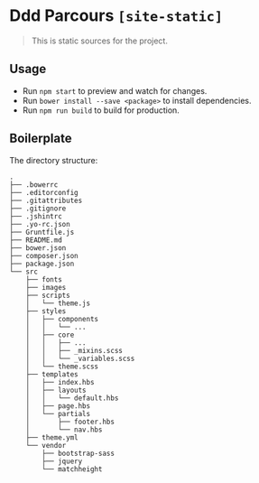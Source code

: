 # Ddd Parcours `[site-static]`

> This is static sources for the project.

## Usage

* Run `npm start` to preview and watch for changes.
* Run `bower install --save <package>` to install dependencies.
* Run `npm run build` to build for production.

## Boilerplate

The directory structure:

    .
    ├── .bowerrc
    ├── .editorconfig
    ├── .gitattributes
    ├── .gitignore
    ├── .jshintrc
    ├── .yo-rc.json
    ├── Gruntfile.js
    ├── README.md
    ├── bower.json
    ├── composer.json
    ├── package.json
    └── src
        ├── fonts
        ├── images
        ├── scripts
        │   └── theme.js
        ├── styles
        │   ├── components
        │   │   └── ...
        │   ├── core
        │   │   ├── ...
        │   │   ├── _mixins.scss
        │   │   └── _variables.scss
        │   └── theme.scss
        ├── templates
        │   ├── index.hbs
        │   ├── layouts
        │   │   └── default.hbs
        │   ├── page.hbs
        │   └── partials
        │       ├── footer.hbs
        │       └── nav.hbs
        ├── theme.yml
        └── vendor
            ├── bootstrap-sass
            ├── jquery
            └── matchheight